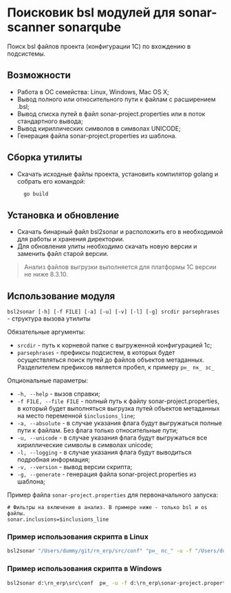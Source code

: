 # Поисковик bsl модулей для sonar-scanner sonarqube

Поиск bsl файлов проекта (конфигурации 1С) по вхождению в подсистемы.

## Возможности

* Работа в ОС семейства: Linux, Windows, Mac OS X;
* Вывод полного или относительного пути к файлам с расширением .bsl;
* Вывод списка путей в файл sonar-project.properties или в поток стандартного вывода;
* Вывод кириллических символов в символах UNICODE;
* Генерация файла sonar-project.properties из шаблона.

## Сборка утилиты
* Скачать исходные файлы проекта, установить компилятор golang и собрать его командой:
  ```sh
    go build
    ```
## Установка и обновление
* Скачать бинарный файл bsl2sonar и расположить 
  его в необходимой для работы и хранения директории.
* Для обновления улиты необходимо скачать новую версии и заменить файл старой версии.
 
> Анализ файлов выгрузки выполняется для платформы 1С версии не ниже 8.3.10.

## Использование модуля

`bsl2sonar [-h] [-f FILE] [-a] [-u] [-v] [-l] [-g] srcdir parsephrases` - структура вызова утилиты

Обязательные аргументы:
* `srcdir` - путь к корневой папке с выгруженной конфигурацией 1с;
* `parsephrases` - префиксы подсистем, в которых будет осуществляться поиск путей до файлов объектов метаданных. Разделителем префиксов является пробел, к примеру `рн_ пк_ зс_`
  
Опциональные параметры:
* `-h, --help` - вызов справки;
* `-f FILE, --file FILE` - полный путь к файлу sonar-project.properties, в который будет выполняться выгрузка путей объектов метаданных на место переменной `$inclusions_line`;
* `-a, --absolute` - в случае указания флага будут выгружаться полные пути к файлам. Без флага только относительные пути;
* `-u, --unicode` - в случае указания флага будут выгружаться все кириллические символы в символах unicode;
* `-l, --logging` - в случае указания флага будут выводиться подробная информация;
* `-v, --version` - вывод версии скрипта;
* `-g, --generate` - генерация файла sonar-project.properties из шаблона;

Пример файла `sonar-project.properties` для первоначального запуска:

```properties
# Фильтры на включение в анализ. В примере ниже - только bsl и os файлы.
sonar.inclusions=$inclusions_line
```

### Пример использования скрипта в Linux

```sh
bsl2sonar "/Users/dummy/git/rn_erp/src/conf" "рн_ пс_" -u -f "/Users/dummy/git/rn_erp/sonar-project.properties"
```

### Пример использования скрипта в Windows

```cmd
bsl2sonar d:\rn_erp\src\conf  рн_ -u -f d:\rn_erp\sonar-project.properties
```